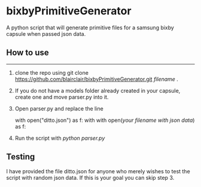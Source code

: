 # bixbyPrimitiveGenerator
A python script that will generate primitive files for a samsung bixby capsule when passed json data.

How to use
----------------
----------------
1. clone the repo using git clone https://github.com/blairclair/bixbyPrimitiveGenerator.git *filename* .
2. If you do not have a models folder already created in your capsule, create one and move parser.py into it.
3. Open parser.py and replace the line 

    with open("ditto.json") as f:
with
    with open(*your filename with json data*) as f:
    
4. Run the script with *python parser.py*

Testing
--------
I have provided the file ditto.json for anyone who merely wishes to test the script with random json data. If this is your goal you can skip step 3.
